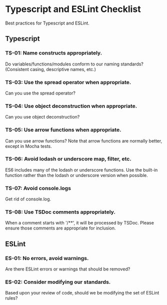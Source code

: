 # Typescript and ESLint Checklist

Best practices for Typescript and ESLint.

## Typescript

### TS-01: Name constructs appropriately.

Do variables/functions/modules conform to our naming standards? (Consistent casing, descriptive names, etc.)

### TS-03: Use the spread operator when appropriate.

Can you use the spread operator?

### TS-04: Use object deconstruction when appropriate.

Can you use object deconstruction?

### TS-05: Use arrow functions when appropriate.

Can you use arrow functions? Note that arrow functions are normally better, except in Mocha tests.

### TS-06: Avoid lodash or underscore map, filter, etc.

ES6 includes many of the lodash or underscore functions. Use the built-in function rather than the lodash or underscore version when possible.

### TS-07: Avoid console.logs

Get rid of console.log.

### TS-08: Use TSDoc comments appropriately.

When a comment starts with '/**', it will be processed by TSDoc. Please ensure those comments are appropriate for inclusion.

## ESLint

### ES-01: No errors, avoid warnings.

Are there ESLint errors or warnings that should be removed?

### ES-02: Consider modifying our standards.

Based upon your review of code, should we be modifying the set of ESLint rules?